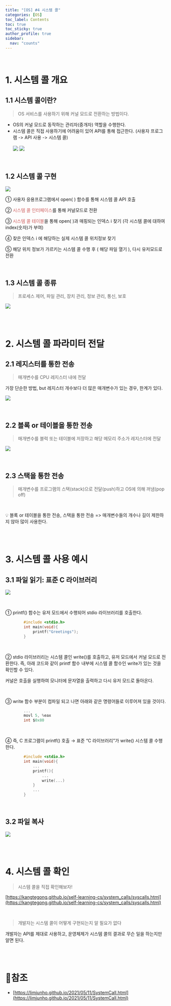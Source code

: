 ```yaml
---
title: "[OS] #4 시스템 콜"
categories: [OS]
toc_label: Contents
toc: true
toc_sticky: true
author_profile: true
sidebar:
  nav: "counts"
---
```


<br>

# 1. 시스템 콜 개요

## 1.1 시스템 콜이란?

> OS 서비스를 사용하기 위해 커널 모드로 전환하는 방법이다.

- OS의 커널 모드로 동작하는 관리자(중개자) 역할을 수행한다.
- 시스템 콜은 직접 사용하기에 어려움이 있어 API를 통해 접근한다. (사용자 프로그램 -> API 사용 -> 시스템 콜)<br><br>
  ![](https://velog.velcdn.com/images/sieunpark/post/c5e02767-fb66-4632-9080-c095b697fd99/image.jpg)
  ![](https://velog.velcdn.com/images/sieunpark/post/0e86b853-e235-418e-b0be-51479c969b36/image.png)

<br>

## 1.2 시스템 콜 구현

![](https://velog.velcdn.com/images/sieunpark/post/066492df-fc08-4b4f-b319-2afa53fffa00/image.jpg)

① 사용자 응용프로그램에서 open( ) 함수를 통해 시스템 콜 API 호출

② <span style="color:indianred">시스템 콜 인터페이스</span>를 통해 커널모드로 전환

③ <span style="color:indianred">시스템 콜 테이블</span>을 통해 open( )과 매핑되는 인덱스 i 찾기 (각 시스템 콜에 대하여 index(숫자)가 부여)

④ 찾은 인덱스 i 에 해당하는 실제 시스템 콜 위치정보 찾기

⑤ 해당 위치 정보가 가르키는 시스템 콜 수행 후 ( 해당 파일 열기 ), 다시 유저모드로 전환

<br>

## 1.3 시스템 콜 종류

> 프로세스 제어, 파일 관리, 장치 관리, 정보 관리, 통신, 보호

![](https://velog.velcdn.com/images/sieunpark/post/b4393971-1c6e-4d93-9c07-72adc8a53a24/image.png)

<br><br>

# 2. 시스템 콜 파라미터 전달

## 2.1 레지스터를 통한 전송

> 매개변수를 CPU 레지스터 내에 전달

가장 단순한 방법, but 레지스터 개수보다 더 많은 매개변수가 있는 경우, 한계가 있다.

![](https://velog.velcdn.com/images/sieunpark/post/bcc6f827-51f1-410d-a3e1-8ae3425cf1c4/image.jpg)

<br>

## 2.2 블록 or 테이블을 통한 전송

> 매개변수를 블럭 또는 테이블에 저장하고 해당 메모리 주소가 레지스터에 전달

![](https://velog.velcdn.com/images/sieunpark/post/872a2b9e-805e-414d-83ed-87661328ee11/image.jpg)

<br>

## 2.3 스택을 통한 전송

> 매개변수를 프로그램의 스택(stack)으로 전달(push)하고 OS에 의해 꺼냄(pop off)

<br>

💡 블록 or 테이블을 통한 전송, 스택을 통한 전송 => 매개변수들의 개수나 길이 제한하지 않아 많이 사용한다.

<br><br>

# 3. 시스템 콜 사용 예시

## 3.1 파일 읽기: 표준 C 라이브러리

![](https://velog.velcdn.com/images/sieunpark/post/29808ab0-f13e-485f-9658-d770056355ee/image.png)

<br>

① printf() 함수는 유저 모드에서 수행되어 stdio 라이브러리를 호출한다.

```c
		#include <stdio.h>
        int main(void){
        	printf("Greetings");
        }
```

<br>

② stdio 라이브러리는 시스템 콜인 write()를 호출하고, 유저 모드에서 커널 모드로 전환한다.
즉, 아래 코드와 같이 printf 함수 내부에 시스템 콜 함수인 write가 있는 것을 확인할 수 있다.

커널은 호출을 실행하여 모니터에 문자열을 출력하고 다시 유저 모드로 돌아온다.

<br>

③ write 함수 부분이 컴파일 되고 나면 아래와 같은 명령어들로 이루어져 있을 것이다.

```c
        ...
        movl 5, %eax
        int $0x80
```

<br>

④ 즉, C 프로그램이 printf() 호출 → 표준 “C 라이브러리”가 write() 시스템 콜 수행한다.

```c
        #include <stdio.h>
        int main(void){
        	...
        	printf(){
        		...
        		write(...)
        	}
        	...
        }
```

<br>

## 3.2 파일 복사

![](https://velog.velcdn.com/images/sieunpark/post/d2ace543-7ad3-4dea-bfb3-ea41bc12fd04/image.png)

<br><br>

# 4. 시스템 콜 확인

> 시스템 콜을 직접 확인해보자!

[https://kangtegong.github.io/self-learning-cs/system_calls/syscalls.html](https://kangtegong.github.io/self-learning-cs/system_calls/syscalls.html)

<br>

> 개발자는 시스템 콜이 어떻게 구현되는지 알 필요가 없다

개발자는 API를 제대로 사용하고, 운영체제가 시스템 콜의 결과로 무슨 일을 하는지만 알면 된다.

<br><br>

# 📎참조

- [https://limjunho.github.io/2021/05/11/SystemCall.html](https://limjunho.github.io/2021/05/11/SystemCall.html)

<br>
